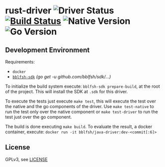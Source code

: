# rust-driver  ![Driver Status](https://img.shields.io/badge/status-pre--alpha-d6ae86.svg) [![Build Status](https://travis-ci.org/bblfsh/rust-driver.svg?branch=master)](https://travis-ci.org/bblfsh/rust-driver) ![Native Version](https://img.shields.io/badge/rust%20version-nightly--2017--02--20-aa93ea.svg) ![Go Version](https://img.shields.io/badge/go%20version-1.8-63afbf.svg)



Development Environment
-----------------------

Requirements:
- `docker`
- [`bblfsh-sdk`](https://github.com/bblfsh/sdk) _(go get -u github.com/bblfsh/sdk/...)_

To initialize the build system execute: `bblfsh-sdk prepare-build`, at the root of the project. This will install the SDK at `.sdk` for this driver.

To execute the tests just execute `make test`, this will execute the test over the native and the go components of the driver. Use `make test-native` to run the test only over the native component or `make test-driver` to run the test just over the go component.

The build is done executing `make build`. To evaluate the result, a docker container, execute:
`docker run -it bblfsh/java-driver:dev-<commit[:6]>`


License
-------

GPLv3, see [LICENSE](LICENSE)


